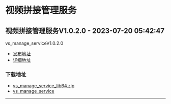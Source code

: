 # 视频拼接管理服务
## 视频拼接管理服务V1.0.2.0 - 2023-07-20 05:42:47
vs_manage_serviceV1.0.2.0
*  [发布地址](https://github.com/jadehh/VideoStitching/releases/tag/vs_manage_serviceV1.0.2.0)
*  [详细地址](https://github.com/jadehh/jadehh_file/releases/tag/vs_manage_serviceV1.0.2.0)
### 下载地址
* [vs_manage_service_lib64.zip](https://gh.ddlc.top/https://github.com/jadehh/jadehh_file/releases/download/vs_manage_serviceV1.0.2.0/vs_manage_service_lib64.zip)
* [vs_manage_service](https://gh.ddlc.top/https://github.com/jadehh/jadehh_file/releases/download/vs_manage_serviceV1.0.2.0/vs_manage_service)
----